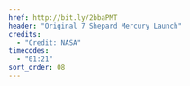 ```yaml
---
href: http://bit.ly/2bbaPMT
header: "Original 7 Shepard Mercury Launch"
credits:
  - "Credit: NASA"
timecodes:
  - "01:21"
sort_order: 08
---
```

